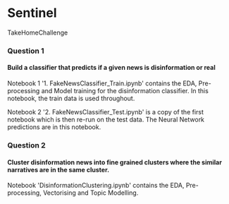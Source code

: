 # Sentinel
TakeHomeChallenge

### Question 1 
#### Build a classifier that predicts if a given news is disinformation or real
Notebook 1 '1. FakeNewsClassifier_Train.ipynb' contains the EDA, Pre-processing and Model training for the disinformation classifier. 
In this notebook, the train data is used throughout.

Notebook 2 '2. FakeNewsClassifier_Test.ipynb' is a copy of the first notebook which is then re-run on the test data. 
The Neural Network predictions are in this notebook. 

### Question 2
#### Cluster disinformation news into fine grained clusters where the similar narratives are in the same cluster.
Notebook 'DisinformationClustering.ipynb' contains the EDA, Pre-processing, Vectorising and Topic Modelling.
